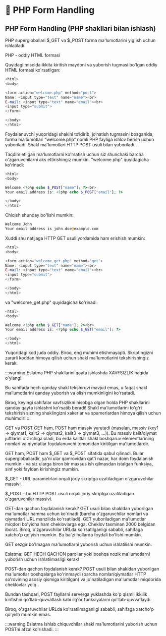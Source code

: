 # 📔 PHP Form Handling

## PHP Form Handling (PHP shakllari bilan ishlash)

PHP supergloballari $_GET va $_POST forma ma'lumotlarini yig'ish uchun ishlatiladi.

PHP - oddiy HTML formasi

Quyidagi misolda ikkita kiritish maydoni va yuborish tugmasi bo'lgan oddiy HTML formasi ko'rsatilgan:

```php
<html>
<body>

<form action="welcome.php" method="post">
Name: <input type="text" name="name"><br>
E-mail: <input type="text" name="email"><br>
<input type="submit">
</form>

</body>
</html>
```

Foydalanuvchi yuqoridagi shaklni to‘ldirib, jo‘natish tugmasini bosganida, forma ma’lumotlari “welcome.php” nomli PHP fayliga ishlov berish uchun yuboriladi. Shakl ma'lumotlari HTTP POST usuli bilan yuboriladi.

Taqdim etilgan ma'lumotlarni ko'rsatish uchun siz shunchaki barcha o'zgaruvchilarni aks ettirishingiz mumkin. "welcome.php" quyidagicha ko'rinadi:

```php
<html>
<body>

Welcome <?php echo $_POST["name"]; ?><br>
Your email address is: <?php echo $_POST["email"]; ?>

</body>
</html>
```

Chiqish shunday bo'lishi mumkin:

```php
Welcome John
Your email address is john.doe@example.com
```

Xuddi shu natijaga HTTP GET usuli yordamida ham erishish mumkin:

```php
<html>
<body>

<form action="welcome_get.php" method="get">
Name: <input type="text" name="name"><br>
E-mail: <input type="text" name="email"><br>
<input type="submit">
</form>

</body>
</html>
```

va "welcome_get.php" quyidagicha ko'rinadi:

```php
<html>
<body>

Welcome <?php echo $_GET["name"]; ?><br>
Your email address is: <?php echo $_GET["email"]; ?>

</body>
</html>
```

Yuqoridagi kod juda oddiy. Biroq, eng muhimi etishmayapti. Skriptingizni zararli koddan himoya qilish uchun shakl ma'lumotlarini tekshirishingiz kerak.

:::warning Eslatma
PHP shakllarini qayta ishlashda XAVFSIZLIK haqida o'ylang!

Bu sahifada hech qanday shakl tekshiruvi mavjud emas, u faqat shakl maʼlumotlarini qanday yuborish va olish mumkinligini koʻrsatadi.

Biroq, keyingi sahifalar xavfsizlikni hisobga olgan holda PHP shakllarini qanday qayta ishlashni ko'rsatib beradi! Shakl ma'lumotlarini to'g'ri tekshirish sizning shaklingizni xakerlar va spamerlardan himoya qilish uchun muhimdir!
:::

GET va POST
GET ham, POST ham massiv yaratadi (masalan, massiv (key1 => qiymat1, kalit2 => qiymat2, kalit3 => qiymat3, ...)). Bu massiv kalit/qiymat juftlarini o'z ichiga oladi, bu erda kalitlar shakl boshqaruv elementlarining nomlari va qiymatlar foydalanuvchi tomonidan kiritilgan ma'lumotlardir.

GET ham, POST ham $_GET va $_POST sifatida qabul qilinadi. Bular supergloballardir, ya'ni ular qamrovidan qat'i nazar, har doim foydalanish mumkin - va siz ularga biron bir maxsus ish qilmasdan istalgan funksiya, sinf yoki fayldan kirishingiz mumkin.

$_GET - URL parametrlari orqali joriy skriptga uzatiladigan o'zgaruvchilar massivi.

$_POST - bu HTTP POST usuli orqali joriy skriptga uzatiladigan o'zgaruvchilar massivi.


GET-dan qachon foydalanish kerak?
GET usuli bilan shakldan yuborilgan ma'lumotlar hamma uchun ko'rinadi (barcha o'zgaruvchilar nomlari va qiymatlari URL manzilida ko'rsatiladi). GET yuboriladigan ma'lumotlar miqdori bo'yicha ham cheklovlarga ega. Cheklov taxminan 2000 belgidan iborat. Biroq, o'zgaruvchilar URLda ko'rsatilganligi sababli, sahifaga xatcho'p qo'yish mumkin. Bu ba'zi hollarda foydali bo'lishi mumkin.

GET sezgir bo'lmagan ma'lumotlarni yuborish uchun ishlatilishi mumkin.

Eslatma: GET HECH QACHON parollar yoki boshqa nozik ma'lumotlarni yuborish uchun ishlatilmasligi kerak!

POST-dan qachon foydalanish kerak?
POST usuli bilan shakldan yuborilgan ma'lumotlar boshqalarga ko'rinmaydi (barcha nomlar/qiymatlar HTTP so'rovining asosiy qismiga kiritilgan) va jo'natiladigan ma'lumotlar miqdorida cheklovlar yo'q .

Bundan tashqari, POST fayllarni serverga yuklashda ko'p qismli ikkilik kiritishni qo'llab-quvvatlash kabi ilg'or funksiyalarni qo'llab-quvvatlaydi.

Biroq, o'zgaruvchilar URLda ko'rsatilmaganligi sababli, sahifaga xatcho'p qo'yish mumkin emas.


:::warning Eslatma
Ishlab chiquvchilar shakl ma'lumotlarini yuborish uchun POSTni afzal ko'rishadi.
:::








